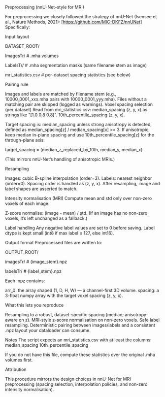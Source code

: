 Preprocessing (nnU-Net–style for MRI)

For preprocessing we closely followed the strategy of nnU-Net (Isensee et al., Nature Methods, 2021): [https://github.com/MIC-DKFZ/nnUNet]
Specifically:


Input layout

DATASET_ROOT/

  ImagesTr/   # .mha volumes
  
  LabelsTr/   # .mha segmentation masks (same filename stem as image)
  
  mri_statistics.csv   # per-dataset spacing statistics (see below)


Pairing rule

Images and labels are matched by filename stem (e.g., 10000_0001_xxx.mha pairs with 10000_0001_yyy.mha).
Files without a matching pair are skipped (logged as warnings).
Voxel spacing selection (per dataset)
Read from mri_statistics.csv:
median_spacing (z, y, x) as strings like "[1.0 0.8 0.8]".
10th_percentile_spacing (z, y, x).

Target spacing is:
median_spacing unless strong anisotropy is detected, defined as
median_spacing[z] / median_spacing[x] >= 3.
If anisotropic, keep median in-plane spacing and use 10th_percentile_spacing[z] for the through-plane axis:

target_spacing = (median_z_replaced_by_10th, median_y, median_x)


(This mirrors nnU-Net’s handling of anisotropic MRIs.)

Resampling

Images: cubic B-spline interpolation (order=3).
Labels: nearest neighbor (order=0).
Spacing order is handled as (z, y, x).
After resampling, image and label shapes are asserted to match.

Intensity normalisation (MRI)
Compute mean and std only over non-zero voxels of each image.

Z-score normalise: (image - mean) / std.
(If an image has no non-zero voxels, it’s left unchanged as a fallback.)

Label handling
Any negative label values are set to 0 before saving.
Label dtype is kept small (int8 if max label ≤ 127, else int16).

Output format
Preprocessed files are written to:

OUTPUT_ROOT/

  imagesTr/  # {image_stem}.npz
  
  labelsTr/  # {label_stem}.npz


Each .npz contains:

arr_0: the array shaped (1, D, H, W) — a channel-first 3D volume.
spacing: a 3-float numpy array with the target voxel spacing (z, y, x).

What this lets you reproduce

Resampling to a robust, dataset-specific spacing (median; anisotropy-aware on z).
MRI-style z-score normalisation on non-zero voxels.
Safe label resampling.
Deterministic pairing between images/labels and a consistent .npz layout your dataloader can consume.

Notes
The script expects an mri_statistics.csv with at least the columns:
median_spacing
10th_percentile_spacing

If you do not have this file, compute these statistics over the original .mha volumes first.

Attribution

This procedure mirrors the design choices in nnU-Net for MRI preprocessing (spacing selection, interpolation policies, and non-zero intensity normalisation). 
